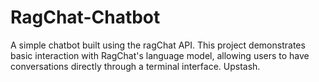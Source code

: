 # RagChat-Chatbot
A simple chatbot built using the ragChat API. This project demonstrates basic interaction with RagChat's language model, allowing users to have conversations directly through a terminal interface. Upstash.

